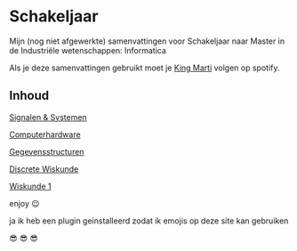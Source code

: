 # Schakeljaar

Mijn (nog niet afgewerkte) samenvattingen voor Schakeljaar naar Master in de Industriële wetenschappen: Informatica

Als je deze samenvattingen gebruikt moet je [King Marti](https://open.spotify.com/artist/0uci5famFacOkZxT65W7Mp?si=_bUzKPq9S12-Dh4SstwwTg) volgen op spotify.



## Inhoud

[Signalen & Systemen](sisy.html)

[Computerhardware](hardware.html)

[Gegevensstructuren](gegevensstructuren.html)

[Discrete Wiskunde](diwi.html)

[Wiskunde 1](wiskunde1.html)



enjoy :wink:

ja ik heb een plugin geinstalleerd zodat ik emojis op deze site kan gebruiken

:sunglasses: :sunglasses: :sunglasses:

